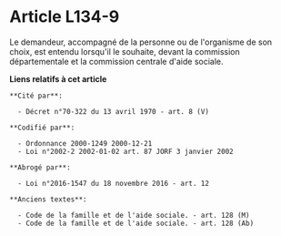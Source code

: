 # Article L134-9

Le demandeur, accompagné de la personne ou de l'organisme de son choix, est entendu lorsqu'il le souhaite, devant la
commission départementale et la commission centrale d'aide sociale.

**Liens relatifs à cet article**

	**Cité par**:

	  - Décret n°70-322 du 13 avril 1970 - art. 8 (V)

	**Codifié par**:

	  - Ordonnance 2000-1249 2000-12-21
	  - Loi n°2002-2 2002-01-02 art. 87 JORF 3 janvier 2002

	**Abrogé par**:

	  - Loi n°2016-1547 du 18 novembre 2016 - art. 12

	**Anciens textes**:

	  - Code de la famille et de l'aide sociale. - art. 128 (M)
	  - Code de la famille et de l'aide sociale. - art. 128 (Ab)
